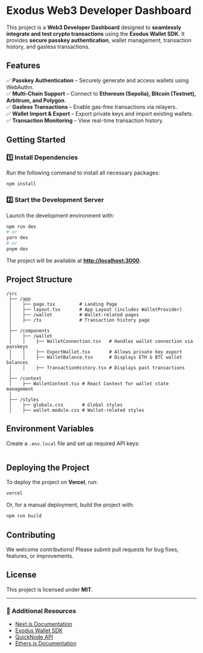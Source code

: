 # Exodus Web3 Developer Dashboard

This project is a **Web3 Developer Dashboard** designed to **seamlessly integrate and test crypto transactions** using the **Exodus Wallet SDK**. It provides **secure passkey authentication**, wallet management, transaction history, and gasless transactions.

## Features

✅ **Passkey Authentication** – Securely generate and access wallets using WebAuthn.  
✅ **Multi-Chain Support** – Connect to **Ethereum (Sepolia), Bitcoin (Testnet), Arbitrum, and Polygon**.  
✅ **Gasless Transactions** – Enable gas-free transactions via relayers.  
✅ **Wallet Import & Export** – Export private keys and import existing wallets.  
✅ **Transaction Monitoring** – View real-time transaction history.  

## Getting Started

### **1️⃣ Install Dependencies**
Run the following command to install all necessary packages:
```bash
npm install
```

### **2️⃣ Start the Development Server**
Launch the development environment with:
```bash
npm run dev
# or
yarn dev
# or
pnpm dev
```
The project will be available at **[http://localhost:3000](http://localhost:3000)**.

## **Project Structure**
```
/src
 ├── /app
 │    ├── page.tsx         # Landing Page
 │    ├── layout.tsx       # App Layout (includes WalletProvider)
 │    ├── /wallet          # Wallet-related pages
 │    ├── /tx              # Transaction history page
 │
 ├── /components
 │    ├── /wallet
 │    │    ├── WalletConnection.tsx   # Handles wallet connection via passkeys
 │    │    ├── ExportWallet.tsx       # Allows private key export
 │    │    ├── WalletBalance.tsx      # Displays ETH & BTC wallet balances
 │    │    ├── TransactionHistory.tsx # Displays past transactions
 │
 ├── /context
 │    ├── WalletContext.tsx # React Context for wallet state management
 │
 ├── /styles
 │    ├── globals.css       # Global styles
 │    ├── wallet.module.css # Wallet-related styles
```

## **Environment Variables**
Create a `.env.local` file and set up required API keys:
```
```

## **Deploying the Project**
To deploy the project on **Vercel**, run:
```bash
vercel
```
Or, for a manual deployment, build the project with:
```bash
npm run build
```

## **Contributing**
We welcome contributions! Please submit pull requests for bug fixes, features, or improvements.

## **License**
This project is licensed under **MIT**.

---

### **🔹 Additional Resources**
- [Next.js Documentation](https://nextjs.org/docs)
- [Exodus Wallet SDK](https://www.exodus.com/)
- [QuickNode API](https://www.quicknode.com/)
- [Ethers.js Documentation](https://docs.ethers.io/)
